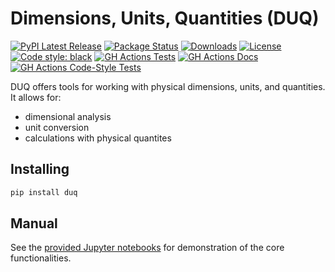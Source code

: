 # Dimensions, Units, Quantities (DUQ)
[![PyPI Latest Release](https://img.shields.io/pypi/v/duq.svg)](https://pypi.org/project/duq/)
[![Package Status](https://img.shields.io/pypi/status/duq.svg)](https://pypi.org/project/duq/)
[![Downloads](https://pepy.tech/badge/duq)](https://pepy.tech/project/duq)
[![License](https://img.shields.io/pypi/l/duq.svg)](https://github.com/Armin-Ariamajd/duq/blob/main/LICENSE)
[![Code style: black](https://img.shields.io/badge/code%20style-black-000000.svg)](https://github.com/psf/black)
[![GH Actions Tests](https://github.com/Armin-Ariamajd/duq/workflows/tests/badge.svg)](https://github.com/Armin-Ariamajd/duq/actions?query=branch%3Amain+workflow%3Atests)
[![GH Actions Docs](https://github.com/Armin-Ariamajd/duq/workflows/docs/badge.svg)](https://duq.readthedocs.io/en/latest/)
[![GH Actions Code-Style Tests](https://github.com/Armin-Ariamajd/duq/workflows/code-style%20tests/badge.svg)](https://github.com/Armin-Ariamajd/duq/actions?query=branch%3Amain+workflow%3Acode-style%20tests)


DUQ offers tools for working with physical dimensions, units, and quantities. It allows for:
* dimensional analysis
* unit conversion
* calculations with physical quantites

## Installing
```sh
pip install duq
```

## Manual
See the [provided Jupyter notebooks](https://github.com/Armin-Ariamajd/duq/tree/main/docs) for demonstration of the core functionalities.
